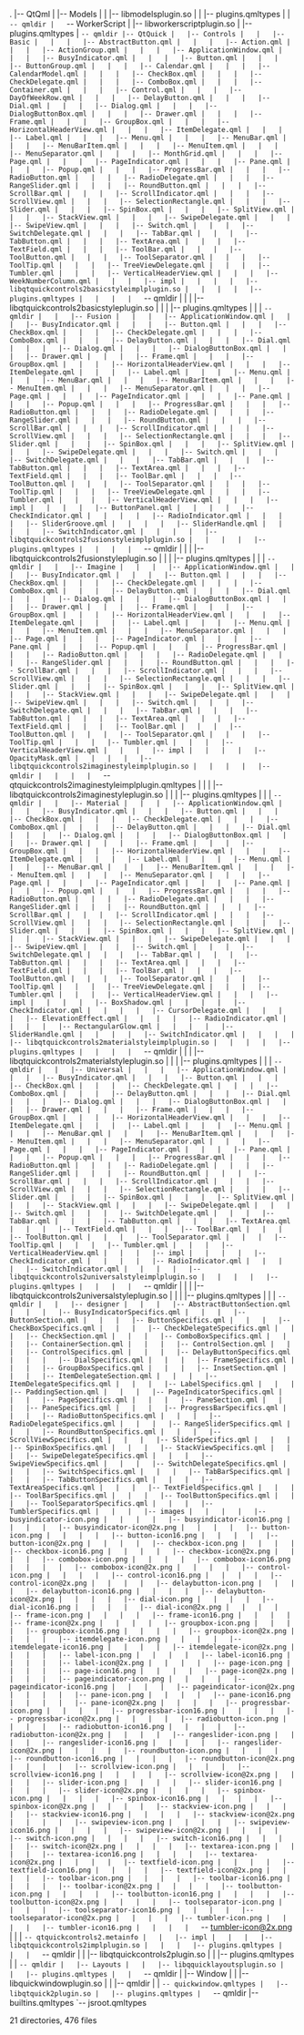.
|-- QtQml
|   |-- Models
|   |   |-- libmodelsplugin.so
|   |   |-- plugins.qmltypes
|   |   `-- qmldir
|   `-- WorkerScript
|       |-- libworkerscriptplugin.so
|       |-- plugins.qmltypes
|       `-- qmldir
|-- QtQuick
|   |-- Controls
|   |   |-- Basic
|   |   |   |-- AbstractButton.qml
|   |   |   |-- Action.qml
|   |   |   |-- ActionGroup.qml
|   |   |   |-- ApplicationWindow.qml
|   |   |   |-- BusyIndicator.qml
|   |   |   |-- Button.qml
|   |   |   |-- ButtonGroup.qml
|   |   |   |-- Calendar.qml
|   |   |   |-- CalendarModel.qml
|   |   |   |-- CheckBox.qml
|   |   |   |-- CheckDelegate.qml
|   |   |   |-- ComboBox.qml
|   |   |   |-- Container.qml
|   |   |   |-- Control.qml
|   |   |   |-- DayOfWeekRow.qml
|   |   |   |-- DelayButton.qml
|   |   |   |-- Dial.qml
|   |   |   |-- Dialog.qml
|   |   |   |-- DialogButtonBox.qml
|   |   |   |-- Drawer.qml
|   |   |   |-- Frame.qml
|   |   |   |-- GroupBox.qml
|   |   |   |-- HorizontalHeaderView.qml
|   |   |   |-- ItemDelegate.qml
|   |   |   |-- Label.qml
|   |   |   |-- Menu.qml
|   |   |   |-- MenuBar.qml
|   |   |   |-- MenuBarItem.qml
|   |   |   |-- MenuItem.qml
|   |   |   |-- MenuSeparator.qml
|   |   |   |-- MonthGrid.qml
|   |   |   |-- Page.qml
|   |   |   |-- PageIndicator.qml
|   |   |   |-- Pane.qml
|   |   |   |-- Popup.qml
|   |   |   |-- ProgressBar.qml
|   |   |   |-- RadioButton.qml
|   |   |   |-- RadioDelegate.qml
|   |   |   |-- RangeSlider.qml
|   |   |   |-- RoundButton.qml
|   |   |   |-- ScrollBar.qml
|   |   |   |-- ScrollIndicator.qml
|   |   |   |-- ScrollView.qml
|   |   |   |-- SelectionRectangle.qml
|   |   |   |-- Slider.qml
|   |   |   |-- SpinBox.qml
|   |   |   |-- SplitView.qml
|   |   |   |-- StackView.qml
|   |   |   |-- SwipeDelegate.qml
|   |   |   |-- SwipeView.qml
|   |   |   |-- Switch.qml
|   |   |   |-- SwitchDelegate.qml
|   |   |   |-- TabBar.qml
|   |   |   |-- TabButton.qml
|   |   |   |-- TextArea.qml
|   |   |   |-- TextField.qml
|   |   |   |-- ToolBar.qml
|   |   |   |-- ToolButton.qml
|   |   |   |-- ToolSeparator.qml
|   |   |   |-- ToolTip.qml
|   |   |   |-- TreeViewDelegate.qml
|   |   |   |-- Tumbler.qml
|   |   |   |-- VerticalHeaderView.qml
|   |   |   |-- WeekNumberColumn.qml
|   |   |   |-- impl
|   |   |   |   |-- libqtquickcontrols2basicstyleimplplugin.so
|   |   |   |   |-- plugins.qmltypes
|   |   |   |   `-- qmldir
|   |   |   |-- libqtquickcontrols2basicstyleplugin.so
|   |   |   |-- plugins.qmltypes
|   |   |   `-- qmldir
|   |   |-- Fusion
|   |   |   |-- ApplicationWindow.qml
|   |   |   |-- BusyIndicator.qml
|   |   |   |-- Button.qml
|   |   |   |-- CheckBox.qml
|   |   |   |-- CheckDelegate.qml
|   |   |   |-- ComboBox.qml
|   |   |   |-- DelayButton.qml
|   |   |   |-- Dial.qml
|   |   |   |-- Dialog.qml
|   |   |   |-- DialogButtonBox.qml
|   |   |   |-- Drawer.qml
|   |   |   |-- Frame.qml
|   |   |   |-- GroupBox.qml
|   |   |   |-- HorizontalHeaderView.qml
|   |   |   |-- ItemDelegate.qml
|   |   |   |-- Label.qml
|   |   |   |-- Menu.qml
|   |   |   |-- MenuBar.qml
|   |   |   |-- MenuBarItem.qml
|   |   |   |-- MenuItem.qml
|   |   |   |-- MenuSeparator.qml
|   |   |   |-- Page.qml
|   |   |   |-- PageIndicator.qml
|   |   |   |-- Pane.qml
|   |   |   |-- Popup.qml
|   |   |   |-- ProgressBar.qml
|   |   |   |-- RadioButton.qml
|   |   |   |-- RadioDelegate.qml
|   |   |   |-- RangeSlider.qml
|   |   |   |-- RoundButton.qml
|   |   |   |-- ScrollBar.qml
|   |   |   |-- ScrollIndicator.qml
|   |   |   |-- ScrollView.qml
|   |   |   |-- SelectionRectangle.qml
|   |   |   |-- Slider.qml
|   |   |   |-- SpinBox.qml
|   |   |   |-- SplitView.qml
|   |   |   |-- SwipeDelegate.qml
|   |   |   |-- Switch.qml
|   |   |   |-- SwitchDelegate.qml
|   |   |   |-- TabBar.qml
|   |   |   |-- TabButton.qml
|   |   |   |-- TextArea.qml
|   |   |   |-- TextField.qml
|   |   |   |-- ToolBar.qml
|   |   |   |-- ToolButton.qml
|   |   |   |-- ToolSeparator.qml
|   |   |   |-- ToolTip.qml
|   |   |   |-- TreeViewDelegate.qml
|   |   |   |-- Tumbler.qml
|   |   |   |-- VerticalHeaderView.qml
|   |   |   |-- impl
|   |   |   |   |-- ButtonPanel.qml
|   |   |   |   |-- CheckIndicator.qml
|   |   |   |   |-- RadioIndicator.qml
|   |   |   |   |-- SliderGroove.qml
|   |   |   |   |-- SliderHandle.qml
|   |   |   |   |-- SwitchIndicator.qml
|   |   |   |   |-- libqtquickcontrols2fusionstyleimplplugin.so
|   |   |   |   |-- plugins.qmltypes
|   |   |   |   `-- qmldir
|   |   |   |-- libqtquickcontrols2fusionstyleplugin.so
|   |   |   |-- plugins.qmltypes
|   |   |   `-- qmldir
|   |   |-- Imagine
|   |   |   |-- ApplicationWindow.qml
|   |   |   |-- BusyIndicator.qml
|   |   |   |-- Button.qml
|   |   |   |-- CheckBox.qml
|   |   |   |-- CheckDelegate.qml
|   |   |   |-- ComboBox.qml
|   |   |   |-- DelayButton.qml
|   |   |   |-- Dial.qml
|   |   |   |-- Dialog.qml
|   |   |   |-- DialogButtonBox.qml
|   |   |   |-- Drawer.qml
|   |   |   |-- Frame.qml
|   |   |   |-- GroupBox.qml
|   |   |   |-- HorizontalHeaderView.qml
|   |   |   |-- ItemDelegate.qml
|   |   |   |-- Label.qml
|   |   |   |-- Menu.qml
|   |   |   |-- MenuItem.qml
|   |   |   |-- MenuSeparator.qml
|   |   |   |-- Page.qml
|   |   |   |-- PageIndicator.qml
|   |   |   |-- Pane.qml
|   |   |   |-- Popup.qml
|   |   |   |-- ProgressBar.qml
|   |   |   |-- RadioButton.qml
|   |   |   |-- RadioDelegate.qml
|   |   |   |-- RangeSlider.qml
|   |   |   |-- RoundButton.qml
|   |   |   |-- ScrollBar.qml
|   |   |   |-- ScrollIndicator.qml
|   |   |   |-- ScrollView.qml
|   |   |   |-- SelectionRectangle.qml
|   |   |   |-- Slider.qml
|   |   |   |-- SpinBox.qml
|   |   |   |-- SplitView.qml
|   |   |   |-- StackView.qml
|   |   |   |-- SwipeDelegate.qml
|   |   |   |-- SwipeView.qml
|   |   |   |-- Switch.qml
|   |   |   |-- SwitchDelegate.qml
|   |   |   |-- TabBar.qml
|   |   |   |-- TabButton.qml
|   |   |   |-- TextArea.qml
|   |   |   |-- TextField.qml
|   |   |   |-- ToolBar.qml
|   |   |   |-- ToolButton.qml
|   |   |   |-- ToolSeparator.qml
|   |   |   |-- ToolTip.qml
|   |   |   |-- Tumbler.qml
|   |   |   |-- VerticalHeaderView.qml
|   |   |   |-- impl
|   |   |   |   |-- OpacityMask.qml
|   |   |   |   |-- libqtquickcontrols2imaginestyleimplplugin.so
|   |   |   |   |-- qmldir
|   |   |   |   `-- qtquickcontrols2imaginestyleimplplugin.qmltypes
|   |   |   |-- libqtquickcontrols2imaginestyleplugin.so
|   |   |   |-- plugins.qmltypes
|   |   |   `-- qmldir
|   |   |-- Material
|   |   |   |-- ApplicationWindow.qml
|   |   |   |-- BusyIndicator.qml
|   |   |   |-- Button.qml
|   |   |   |-- CheckBox.qml
|   |   |   |-- CheckDelegate.qml
|   |   |   |-- ComboBox.qml
|   |   |   |-- DelayButton.qml
|   |   |   |-- Dial.qml
|   |   |   |-- Dialog.qml
|   |   |   |-- DialogButtonBox.qml
|   |   |   |-- Drawer.qml
|   |   |   |-- Frame.qml
|   |   |   |-- GroupBox.qml
|   |   |   |-- HorizontalHeaderView.qml
|   |   |   |-- ItemDelegate.qml
|   |   |   |-- Label.qml
|   |   |   |-- Menu.qml
|   |   |   |-- MenuBar.qml
|   |   |   |-- MenuBarItem.qml
|   |   |   |-- MenuItem.qml
|   |   |   |-- MenuSeparator.qml
|   |   |   |-- Page.qml
|   |   |   |-- PageIndicator.qml
|   |   |   |-- Pane.qml
|   |   |   |-- Popup.qml
|   |   |   |-- ProgressBar.qml
|   |   |   |-- RadioButton.qml
|   |   |   |-- RadioDelegate.qml
|   |   |   |-- RangeSlider.qml
|   |   |   |-- RoundButton.qml
|   |   |   |-- ScrollBar.qml
|   |   |   |-- ScrollIndicator.qml
|   |   |   |-- ScrollView.qml
|   |   |   |-- SelectionRectangle.qml
|   |   |   |-- Slider.qml
|   |   |   |-- SpinBox.qml
|   |   |   |-- SplitView.qml
|   |   |   |-- StackView.qml
|   |   |   |-- SwipeDelegate.qml
|   |   |   |-- SwipeView.qml
|   |   |   |-- Switch.qml
|   |   |   |-- SwitchDelegate.qml
|   |   |   |-- TabBar.qml
|   |   |   |-- TabButton.qml
|   |   |   |-- TextArea.qml
|   |   |   |-- TextField.qml
|   |   |   |-- ToolBar.qml
|   |   |   |-- ToolButton.qml
|   |   |   |-- ToolSeparator.qml
|   |   |   |-- ToolTip.qml
|   |   |   |-- TreeViewDelegate.qml
|   |   |   |-- Tumbler.qml
|   |   |   |-- VerticalHeaderView.qml
|   |   |   |-- impl
|   |   |   |   |-- BoxShadow.qml
|   |   |   |   |-- CheckIndicator.qml
|   |   |   |   |-- CursorDelegate.qml
|   |   |   |   |-- ElevationEffect.qml
|   |   |   |   |-- RadioIndicator.qml
|   |   |   |   |-- RectangularGlow.qml
|   |   |   |   |-- SliderHandle.qml
|   |   |   |   |-- SwitchIndicator.qml
|   |   |   |   |-- libqtquickcontrols2materialstyleimplplugin.so
|   |   |   |   |-- plugins.qmltypes
|   |   |   |   `-- qmldir
|   |   |   |-- libqtquickcontrols2materialstyleplugin.so
|   |   |   |-- plugins.qmltypes
|   |   |   `-- qmldir
|   |   |-- Universal
|   |   |   |-- ApplicationWindow.qml
|   |   |   |-- BusyIndicator.qml
|   |   |   |-- Button.qml
|   |   |   |-- CheckBox.qml
|   |   |   |-- CheckDelegate.qml
|   |   |   |-- ComboBox.qml
|   |   |   |-- DelayButton.qml
|   |   |   |-- Dial.qml
|   |   |   |-- Dialog.qml
|   |   |   |-- DialogButtonBox.qml
|   |   |   |-- Drawer.qml
|   |   |   |-- Frame.qml
|   |   |   |-- GroupBox.qml
|   |   |   |-- HorizontalHeaderView.qml
|   |   |   |-- ItemDelegate.qml
|   |   |   |-- Label.qml
|   |   |   |-- Menu.qml
|   |   |   |-- MenuBar.qml
|   |   |   |-- MenuBarItem.qml
|   |   |   |-- MenuItem.qml
|   |   |   |-- MenuSeparator.qml
|   |   |   |-- Page.qml
|   |   |   |-- PageIndicator.qml
|   |   |   |-- Pane.qml
|   |   |   |-- Popup.qml
|   |   |   |-- ProgressBar.qml
|   |   |   |-- RadioButton.qml
|   |   |   |-- RadioDelegate.qml
|   |   |   |-- RangeSlider.qml
|   |   |   |-- RoundButton.qml
|   |   |   |-- ScrollBar.qml
|   |   |   |-- ScrollIndicator.qml
|   |   |   |-- ScrollView.qml
|   |   |   |-- SelectionRectangle.qml
|   |   |   |-- Slider.qml
|   |   |   |-- SpinBox.qml
|   |   |   |-- SplitView.qml
|   |   |   |-- StackView.qml
|   |   |   |-- SwipeDelegate.qml
|   |   |   |-- Switch.qml
|   |   |   |-- SwitchDelegate.qml
|   |   |   |-- TabBar.qml
|   |   |   |-- TabButton.qml
|   |   |   |-- TextArea.qml
|   |   |   |-- TextField.qml
|   |   |   |-- ToolBar.qml
|   |   |   |-- ToolButton.qml
|   |   |   |-- ToolSeparator.qml
|   |   |   |-- ToolTip.qml
|   |   |   |-- Tumbler.qml
|   |   |   |-- VerticalHeaderView.qml
|   |   |   |-- impl
|   |   |   |   |-- CheckIndicator.qml
|   |   |   |   |-- RadioIndicator.qml
|   |   |   |   |-- SwitchIndicator.qml
|   |   |   |   |-- libqtquickcontrols2universalstyleimplplugin.so
|   |   |   |   |-- plugins.qmltypes
|   |   |   |   `-- qmldir
|   |   |   |-- libqtquickcontrols2universalstyleplugin.so
|   |   |   |-- plugins.qmltypes
|   |   |   `-- qmldir
|   |   |-- designer
|   |   |   |-- AbstractButtonSection.qml
|   |   |   |-- BusyIndicatorSpecifics.qml
|   |   |   |-- ButtonSection.qml
|   |   |   |-- ButtonSpecifics.qml
|   |   |   |-- CheckBoxSpecifics.qml
|   |   |   |-- CheckDelegateSpecifics.qml
|   |   |   |-- CheckSection.qml
|   |   |   |-- ComboBoxSpecifics.qml
|   |   |   |-- ContainerSection.qml
|   |   |   |-- ControlSection.qml
|   |   |   |-- ControlSpecifics.qml
|   |   |   |-- DelayButtonSpecifics.qml
|   |   |   |-- DialSpecifics.qml
|   |   |   |-- FrameSpecifics.qml
|   |   |   |-- GroupBoxSpecifics.qml
|   |   |   |-- InsetSection.qml
|   |   |   |-- ItemDelegateSection.qml
|   |   |   |-- ItemDelegateSpecifics.qml
|   |   |   |-- LabelSpecifics.qml
|   |   |   |-- PaddingSection.qml
|   |   |   |-- PageIndicatorSpecifics.qml
|   |   |   |-- PageSpecifics.qml
|   |   |   |-- PaneSection.qml
|   |   |   |-- PaneSpecifics.qml
|   |   |   |-- ProgressBarSpecifics.qml
|   |   |   |-- RadioButtonSpecifics.qml
|   |   |   |-- RadioDelegateSpecifics.qml
|   |   |   |-- RangeSliderSpecifics.qml
|   |   |   |-- RoundButtonSpecifics.qml
|   |   |   |-- ScrollViewSpecifics.qml
|   |   |   |-- SliderSpecifics.qml
|   |   |   |-- SpinBoxSpecifics.qml
|   |   |   |-- StackViewSpecifics.qml
|   |   |   |-- SwipeDelegateSpecifics.qml
|   |   |   |-- SwipeViewSpecifics.qml
|   |   |   |-- SwitchDelegateSpecifics.qml
|   |   |   |-- SwitchSpecifics.qml
|   |   |   |-- TabBarSpecifics.qml
|   |   |   |-- TabButtonSpecifics.qml
|   |   |   |-- TextAreaSpecifics.qml
|   |   |   |-- TextFieldSpecifics.qml
|   |   |   |-- ToolBarSpecifics.qml
|   |   |   |-- ToolButtonSpecifics.qml
|   |   |   |-- ToolSeparatorSpecifics.qml
|   |   |   |-- TumblerSpecifics.qml
|   |   |   |-- images
|   |   |   |   |-- busyindicator-icon.png
|   |   |   |   |-- busyindicator-icon16.png
|   |   |   |   |-- busyindicator-icon@2x.png
|   |   |   |   |-- button-icon.png
|   |   |   |   |-- button-icon16.png
|   |   |   |   |-- button-icon@2x.png
|   |   |   |   |-- checkbox-icon.png
|   |   |   |   |-- checkbox-icon16.png
|   |   |   |   |-- checkbox-icon@2x.png
|   |   |   |   |-- combobox-icon.png
|   |   |   |   |-- combobox-icon16.png
|   |   |   |   |-- combobox-icon@2x.png
|   |   |   |   |-- control-icon.png
|   |   |   |   |-- control-icon16.png
|   |   |   |   |-- control-icon@2x.png
|   |   |   |   |-- delaybutton-icon.png
|   |   |   |   |-- delaybutton-icon16.png
|   |   |   |   |-- delaybutton-icon@2x.png
|   |   |   |   |-- dial-icon.png
|   |   |   |   |-- dial-icon16.png
|   |   |   |   |-- dial-icon@2x.png
|   |   |   |   |-- frame-icon.png
|   |   |   |   |-- frame-icon16.png
|   |   |   |   |-- frame-icon@2x.png
|   |   |   |   |-- groupbox-icon.png
|   |   |   |   |-- groupbox-icon16.png
|   |   |   |   |-- groupbox-icon@2x.png
|   |   |   |   |-- itemdelegate-icon.png
|   |   |   |   |-- itemdelegate-icon16.png
|   |   |   |   |-- itemdelegate-icon@2x.png
|   |   |   |   |-- label-icon.png
|   |   |   |   |-- label-icon16.png
|   |   |   |   |-- label-icon@2x.png
|   |   |   |   |-- page-icon.png
|   |   |   |   |-- page-icon16.png
|   |   |   |   |-- page-icon@2x.png
|   |   |   |   |-- pageindicator-icon.png
|   |   |   |   |-- pageindicator-icon16.png
|   |   |   |   |-- pageindicator-icon@2x.png
|   |   |   |   |-- pane-icon.png
|   |   |   |   |-- pane-icon16.png
|   |   |   |   |-- pane-icon@2x.png
|   |   |   |   |-- progressbar-icon.png
|   |   |   |   |-- progressbar-icon16.png
|   |   |   |   |-- progressbar-icon@2x.png
|   |   |   |   |-- radiobutton-icon.png
|   |   |   |   |-- radiobutton-icon16.png
|   |   |   |   |-- radiobutton-icon@2x.png
|   |   |   |   |-- rangeslider-icon.png
|   |   |   |   |-- rangeslider-icon16.png
|   |   |   |   |-- rangeslider-icon@2x.png
|   |   |   |   |-- roundbutton-icon.png
|   |   |   |   |-- roundbutton-icon16.png
|   |   |   |   |-- roundbutton-icon@2x.png
|   |   |   |   |-- scrollview-icon.png
|   |   |   |   |-- scrollview-icon16.png
|   |   |   |   |-- scrollview-icon@2x.png
|   |   |   |   |-- slider-icon.png
|   |   |   |   |-- slider-icon16.png
|   |   |   |   |-- slider-icon@2x.png
|   |   |   |   |-- spinbox-icon.png
|   |   |   |   |-- spinbox-icon16.png
|   |   |   |   |-- spinbox-icon@2x.png
|   |   |   |   |-- stackview-icon.png
|   |   |   |   |-- stackview-icon16.png
|   |   |   |   |-- stackview-icon@2x.png
|   |   |   |   |-- swipeview-icon.png
|   |   |   |   |-- swipeview-icon16.png
|   |   |   |   |-- swipeview-icon@2x.png
|   |   |   |   |-- switch-icon.png
|   |   |   |   |-- switch-icon16.png
|   |   |   |   |-- switch-icon@2x.png
|   |   |   |   |-- textarea-icon.png
|   |   |   |   |-- textarea-icon16.png
|   |   |   |   |-- textarea-icon@2x.png
|   |   |   |   |-- textfield-icon.png
|   |   |   |   |-- textfield-icon16.png
|   |   |   |   |-- textfield-icon@2x.png
|   |   |   |   |-- toolbar-icon.png
|   |   |   |   |-- toolbar-icon16.png
|   |   |   |   |-- toolbar-icon@2x.png
|   |   |   |   |-- toolbutton-icon.png
|   |   |   |   |-- toolbutton-icon16.png
|   |   |   |   |-- toolbutton-icon@2x.png
|   |   |   |   |-- toolseparator-icon.png
|   |   |   |   |-- toolseparator-icon16.png
|   |   |   |   |-- toolseparator-icon@2x.png
|   |   |   |   |-- tumbler-icon.png
|   |   |   |   |-- tumbler-icon16.png
|   |   |   |   `-- tumbler-icon@2x.png
|   |   |   `-- qtquickcontrols2.metainfo
|   |   |-- impl
|   |   |   |-- libqtquickcontrols2implplugin.so
|   |   |   |-- plugins.qmltypes
|   |   |   `-- qmldir
|   |   |-- libqtquickcontrols2plugin.so
|   |   |-- plugins.qmltypes
|   |   `-- qmldir
|   |-- Layouts
|   |   |-- libqquicklayoutsplugin.so
|   |   |-- plugins.qmltypes
|   |   `-- qmldir
|   |-- Window
|   |   |-- libquickwindowplugin.so
|   |   |-- qmldir
|   |   `-- quickwindow.qmltypes
|   |-- libqtquick2plugin.so
|   |-- plugins.qmltypes
|   `-- qmldir
|-- builtins.qmltypes
`-- jsroot.qmltypes

21 directories, 476 files
